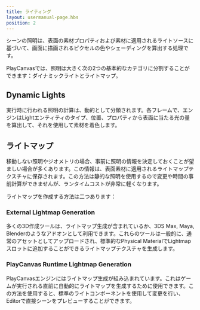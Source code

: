 ```yaml
---
title: ライティング
layout: usermanual-page.hbs
position: 2
---
```


シーンの照明は、表面の素材プロパティおよび素材に適用されるライトソースに基づいて、画面に描画されるピクセルの色やシェーディングを算出する処理です。

PlayCanvasでは、照明は大きく次の2つの基本的なカテゴリに分割することができます：ダイナミックライトとライトマップ。

## Dynamic Lights

実行時に行われる照明の計算は、動的として分類されます。各フレームで、エンジンはLightエンティティのタイプ、位置、プロパティから表面に当たる光の量を算出して、それを使用して素材を着色します。

## ライトマップ

移動しない照明やジオメトリの場合、事前に照明の情報を決定しておくことが望ましい場合が多くあります。この情報は、表面素材に適用されるライトマップテクスチャに保存されます。この方法は静的な照明を使用するので変更や時間の事前計算ができませんが、ランタイムコストが非常に軽くなります。

ライトマップを作成する方法は二つあります：

### External Lightmap Generation

多くの3D作成ツールは、ライトマップ生成が含まれているか、3DS Max, Maya,  Blenderのようなアドオンとして利用できます。これらのツールは一般的に、通常のアセットとしてアップロードされ、標準的なPhysical MaterialでLightmapスロットに追加することができるライトマップテクスチャを生成します。

### PlayCanvas Runtime Lightmap Generation

PlayCanvasエンジンにはライトマップ生成が組み込まれています。これはゲームが実行される直前に自動的にライトマップを生成するために使用できます。この方法を使用すると、標準のライトコンポーネントを使用して変更を行い、Editorで直接シーンをプレビューすることができます。
